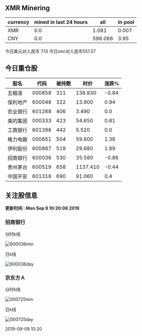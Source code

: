 ## XMR Minering

|currency|mined in last 24 hours|all|in pool|
|---|---|---|---|
|XMR|0.0|1.081|0.007|
|CNY|0.0|596.066|3.95|

今日美元对人民币 7.13	今日xmr对人民币551.57


## 今日重仓股 

|股名|代码|被持数|时价|涨跌%|
|---|---|---|---|---|
|五粮液|000858|311|138.830|-0.84|
|保利地产|600048|322|13.900|0.94|
|农业银行|601288|406|3.490|0.0|
|美的集团|000333|423|54.650|0.81|
|工商银行|601398|442|5.520|0.0|
|格力电器|000651|504|59.600|1.36|
|伊利股份|600887|519|29.680|1.89|
|招商银行|600036|530|35.580|-0.86|
|贵州茅台|600519|658|1137.410|-0.44|
|中国平安|601318|690|91.060|0.4|

## 关注股信息
**更新时间 : Mon Sep  9 10:20:06 2019**
### 招商银行 
分时k线

![600036min](http://image.sinajs.cn/newchart/min/n/sh600036.gif)

日k线

![600036day](http://image.sinajs.cn/newchart/daily/n/sh600036.gif)

### 京东方Ａ 
分时k线

![000725min](http://image.sinajs.cn/newchart/min/n/sz000725.gif)

日k线

![000725day](http://image.sinajs.cn/newchart/daily/n/sz000725.gif)

2019-09-09 10:20
